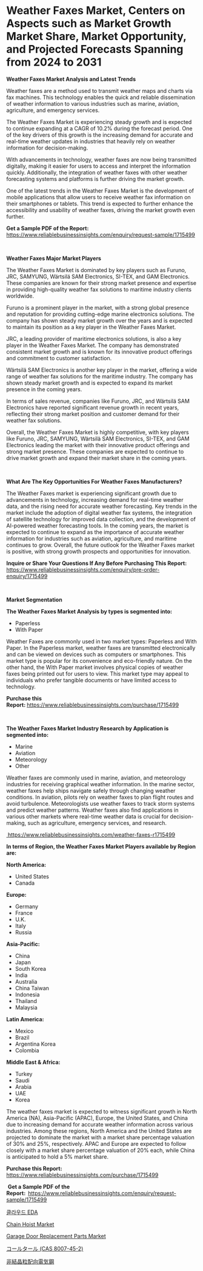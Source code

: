 <p><h1>Weather Faxes Market, Centers on Aspects such as Market Growth Market Share, Market Opportunity, and Projected Forecasts Spanning from 2024 to 2031</h1></p><p><strong>Weather Faxes Market Analysis and Latest Trends</strong></p>
<p><p>Weather faxes are a method used to transmit weather maps and charts via fax machines. This technology enables the quick and reliable dissemination of weather information to various industries such as marine, aviation, agriculture, and emergency services.</p><p>The Weather Faxes Market is experiencing steady growth and is expected to continue expanding at a CAGR of 10.2% during the forecast period. One of the key drivers of this growth is the increasing demand for accurate and real-time weather updates in industries that heavily rely on weather information for decision-making.</p><p>With advancements in technology, weather faxes are now being transmitted digitally, making it easier for users to access and interpret the information quickly. Additionally, the integration of weather faxes with other weather forecasting systems and platforms is further driving the market growth.</p><p>One of the latest trends in the Weather Faxes Market is the development of mobile applications that allow users to receive weather fax information on their smartphones or tablets. This trend is expected to further enhance the accessibility and usability of weather faxes, driving the market growth even further.</p></p>
<p><strong>Get a Sample PDF of the Report:&nbsp;</strong> <a href="https://www.reliablebusinessinsights.com/enquiry/request-sample/1715499">https://www.reliablebusinessinsights.com/enquiry/request-sample/1715499</a></p>
<p>&nbsp;</p>
<p><strong>Weather Faxes Major Market Players</strong></p>
<p><p>The Weather Faxes Market is dominated by key players such as Furuno, JRC, SAMYUNG, Wärtsilä SAM Electronics, SI-TEX, and GAM Electronics. These companies are known for their strong market presence and expertise in providing high-quality weather fax solutions to maritime industry clients worldwide.</p><p>Furuno is a prominent player in the market, with a strong global presence and reputation for providing cutting-edge marine electronics solutions. The company has shown steady market growth over the years and is expected to maintain its position as a key player in the Weather Faxes Market.</p><p>JRC, a leading provider of maritime electronics solutions, is also a key player in the Weather Faxes Market. The company has demonstrated consistent market growth and is known for its innovative product offerings and commitment to customer satisfaction.</p><p>Wärtsilä SAM Electronics is another key player in the market, offering a wide range of weather fax solutions for the maritime industry. The company has shown steady market growth and is expected to expand its market presence in the coming years.</p><p>In terms of sales revenue, companies like Furuno, JRC, and Wärtsilä SAM Electronics have reported significant revenue growth in recent years, reflecting their strong market position and customer demand for their weather fax solutions.</p><p>Overall, the Weather Faxes Market is highly competitive, with key players like Furuno, JRC, SAMYUNG, Wärtsilä SAM Electronics, SI-TEX, and GAM Electronics leading the market with their innovative product offerings and strong market presence. These companies are expected to continue to drive market growth and expand their market share in the coming years.</p></p>
<p>&nbsp;</p>
<p><strong>What Are The Key Opportunities For Weather Faxes Manufacturers?</strong></p>
<p><p>The Weather Faxes market is experiencing significant growth due to advancements in technology, increasing demand for real-time weather data, and the rising need for accurate weather forecasting. Key trends in the market include the adoption of digital weather fax systems, the integration of satellite technology for improved data collection, and the development of AI-powered weather forecasting tools. In the coming years, the market is expected to continue to expand as the importance of accurate weather information for industries such as aviation, agriculture, and maritime continues to grow. Overall, the future outlook for the Weather Faxes market is positive, with strong growth prospects and opportunities for innovation.</p></p>
<p><strong>Inquire or Share Your Questions If Any Before Purchasing This Report:</strong> <a href="https://www.reliablebusinessinsights.com/enquiry/pre-order-enquiry/1715499">https://www.reliablebusinessinsights.com/enquiry/pre-order-enquiry/1715499</a></p>
<p>&nbsp;</p>
<p><strong>Market Segmentation</strong></p>
<p><strong>The Weather Faxes Market Analysis by types is segmented into:</strong></p>
<p><ul><li>Paperless</li><li>With Paper</li></ul></p>
<p><p>Weather Faxes are commonly used in two market types: Paperless and With Paper. In the Paperless market, weather faxes are transmitted electronically and can be viewed on devices such as computers or smartphones. This market type is popular for its convenience and eco-friendly nature. On the other hand, the With Paper market involves physical copies of weather faxes being printed out for users to view. This market type may appeal to individuals who prefer tangible documents or have limited access to technology.</p></p>
<p><strong>Purchase this Report:&nbsp;</strong><a href="https://www.reliablebusinessinsights.com/purchase/1715499">https://www.reliablebusinessinsights.com/purchase/1715499</a></p>
<p>&nbsp;</p>
<p><strong>The Weather Faxes Market Industry Research by Application is segmented into:</strong></p>
<p><ul><li>Marine</li><li>Aviation</li><li>Meteorology</li><li>Other</li></ul></p>
<p><p>Weather faxes are commonly used in marine, aviation, and meteorology industries for receiving graphical weather information. In the marine sector, weather faxes help ships navigate safely through changing weather conditions. In aviation, pilots rely on weather faxes to plan flight routes and avoid turbulence. Meteorologists use weather faxes to track storm systems and predict weather patterns. Weather faxes also find applications in various other markets where real-time weather data is crucial for decision-making, such as agriculture, emergency services, and research.</p></p>
<p><a href="https://www.reliablebusinessinsights.com/weather-faxes-r1715499">&nbsp;https://www.reliablebusinessinsights.com/weather-faxes-r1715499</a></p>
<p><strong>In terms of Region, the Weather Faxes Market Players available by Region are:</strong></p>
<p>
    <p> <strong> North America: </strong>
        <ul>
            <li>United States</li>
            <li>Canada</li>
        </ul>
        </p> 
    <p> <strong> Europe: </strong>
        <ul>
            <li>Germany</li>
            <li>France</li>
            <li>U.K.</li>
            <li>Italy</li>
            <li>Russia</li>
        </ul>
        </p> 
    <p> <strong> Asia-Pacific: </strong>
        <ul>
            <li>China</li>
            <li>Japan</li>
            <li>South Korea</li>
            <li>India</li>
            <li>Australia</li>
            <li>China Taiwan</li>
            <li>Indonesia</li>
            <li>Thailand</li>
            <li>Malaysia</li>
        </ul>
        </p> 
    <p> <strong> Latin America: </strong>
        <ul>
            <li>Mexico</li>
            <li>Brazil</li>
            <li>Argentina Korea</li>
            <li>Colombia</li>
        </ul>
        </p> 
    <p> <strong> Middle East & Africa: </strong>
        <ul>
            <li>Turkey</li>
            <li>Saudi</li>
            <li>Arabia</li>
            <li>UAE</li>
            <li>Korea</li>
        </ul>
    </p>
    </p>
<p><p>The weather faxes market is expected to witness significant growth in North America (NA), Asia-Pacific (APAC), Europe, the United States, and China due to increasing demand for accurate weather information across various industries. Among these regions, North America and the United States are projected to dominate the market with a market share percentage valuation of 30% and 25%, respectively. APAC and Europe are expected to follow closely with a market share percentage valuation of 20% each, while China is anticipated to hold a 5% market share.</p></p>
<p><strong>Purchase this Report: </strong><a href="https://www.reliablebusinessinsights.com/purchase/1715499">https://www.reliablebusinessinsights.com/purchase/1715499</a></p>
<p>&nbsp;<strong>Get a Sample PDF of the Report:&nbsp;&nbsp;</strong><a href="https://www.reliablebusinessinsights.com/enquiry/request-sample/1715499">https://www.reliablebusinessinsights.com/enquiry/request-sample/1715499</a></p>
<p><strong></strong></p>
<p><p><a href="https://github.com/WilburKihn5676/Market-Research-Report-List-2/blob/main/8042370165827.md">클라우드 EDA</a></p><p><a href="https://github.com/juniordelafrance/Market-Research-Report-List-4/blob/main/chain-hoist-market.md">Chain Hoist Market</a></p><p><a href="https://github.com/jaidynmorantestelletmjzya/Market-Research-Report-List-3/blob/main/garage-door-replacement-parts-market.md">Garage Door Replacement Parts Market</a></p><p><a href="https://github.com/gfggqjbfys368009/Market-Research-Report-List-2/blob/main/9831939155160.md">コールタール (CAS 8007-45-2)</a></p><p><a href="https://github.com/qwpelcjko9242629/Market-Research-Report-List-2/blob/main/3727972155159.md">非結晶粒配向電気鋼</a></p></p>